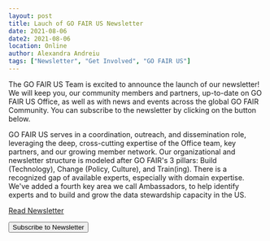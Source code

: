 ```yaml
---
layout: post
title: Lauch of GO FAIR US Newsletter
date: 2021-08-06
date2: 2021-08-06
location: Online
author: Alexandra Andreiu
tags: ["Newsletter", "Get Involved", "GO FAIR US"]
---
```


The GO FAIR US Team is excited to announce the launch of our newsletter! We will keep you, our community members and partners, up-to-date on GO FAIR US Office, as well as with news and events across the global GO FAIR Community. You can subscribe to the newsletter by clicking on the button below.

GO FAIR US serves in a coordination, outreach, and dissemination role, leveraging the deep, cross-cutting expertise of the Office team, key partners, and our growing member network. Our organizational and newsletter structure is modeled after GO FAIR's 3 pillars: Build (Technology), Change (Policy, Culture), and Train(ing). There is a recognized gap of available experts, especially with domain expertise. We've added a fourth key area we call Ambassadors, to help identify experts and to build and grow the data stewardship capacity in the US.

<a href="https://mailchi.mp/ab82c95d763c/go-fair-us-august-newsletter">Read Newsletter</a> 

<button name="button" onclick="https://gofair.us1.list-manage.com/subscribe?u=818fb884553fa17542a908d42&id=be598de3d7">Subscribe to Newsletter</button>

